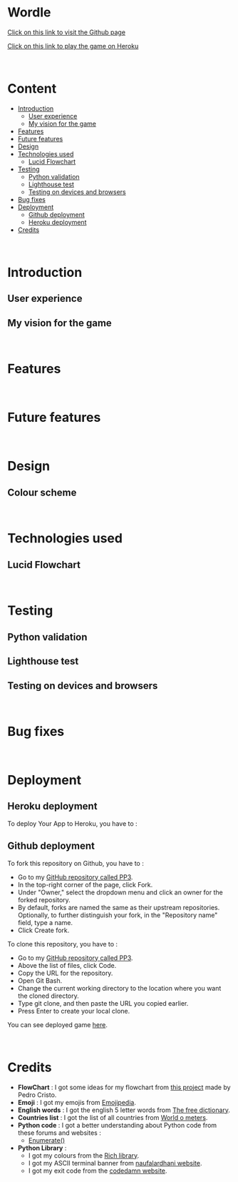 # Wordle

[Click on this link to visit the Github page](https://obiwanbonobi.github.io/PP3/)

[Click on this link to play the game on Heroku]()

<br>

# Content

- [Introduction](#introduction)
    * [User experience](#user-experience)
    * [My vision for the game](#my-vision-for-the-game)
- [Features](#features)
- [Future features](#future-features)
- [Design](#design)
- [Technologies used](#technologies-used)
    * [Lucid Flowchart](#lucid-flowchart)
- [Testing](#testing)
    * [Python validation](#python-validation)
    * [Lighthouse test](#lighthouse-test)
    * [Testing on devices and browsers](#testing-on-devices-and-browsers)
- [Bug fixes](#bug-fixes)
- [Deployment](#deployment)
    * [Github deployment](#github-deployment)
    * [Heroku deployment](#heroku-deployment)
- [Credits](#credits)

<br>

# Introduction

## User experience

## My vision for the game

<br>

# Features

<br>

# Future features

<br>

# Design

## Colour scheme

<br>

# Technologies used

## Lucid Flowchart

<br>

# Testing

## Python validation

## Lighthouse test

## Testing on devices and browsers

<br>

# Bug fixes

<br>

# Deployment

## Heroku deployment

To deploy Your App to Heroku, you have to :

## Github deployment

To fork this repository on Github, you have to :
  - Go to my [GitHub repository called PP3](https://github.com/ObiWanBonobi/PP3).
  - In the top-right corner of the page, click Fork.
  - Under "Owner," select the dropdown menu and click an owner for the forked repository.
  - By default, forks are named the same as their upstream repositories. Optionally, to further distinguish your fork, in the "Repository name" field, type a name.
  - Click Create fork.

To clone this repository, you have to :
  - Go to my [GitHub repository called PP3](https://github.com/ObiWanBonobi/PP3).
  - Above the list of files, click  Code.
  - Copy the URL for the repository.
  - Open Git Bash.
  - Change the current working directory to the location where you want the cloned directory.
  - Type git clone, and then paste the URL you copied earlier.
  - Press Enter to create your local clone.

You can see deployed game [here]().

<br>

# Credits

- <b>FlowChart</b> : I got some ideas for my flowchart from [this project](https://github.com/PedroCristo/portfolio_project_3) made by Pedro Cristo.
- <b>Emoji</b> : I got my emojis from [Emojipedia](https://emojipedia.org/).
- <b>English words</b> : I got the english 5 letter words from [The free dictionary](https://www.thefreedictionary.com/5-letter-words.htm).
- <b>Countries list</b> : I got the list of all countries from [World o meters](https://www.worldometers.info/geography/alphabetical-list-of-countries/).
- <b>Python code</b> : I got a better understanding about Python code from these forums and websites :
  * [Enumerate()](https://www.geeksforgeeks.org/enumerate-in-python/)
- <b>Python Library</b> : 
  * I got my colours from the [Rich library](https://rich.readthedocs.io/en/latest/introduction.html#installation).
  * I got my ASCII terminal banner from [naufalardhani website](https://naufalardhani.medium.com/how-to-create-ascii-text-banner-for-command-line-project-85e75dc02b07).
  * I got my exit code from the [codedamn website](https://codedamn.com/news/python/exit-python-program-from-terminal).
